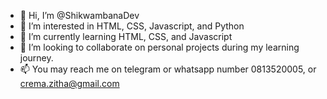 - 👋 Hi, I’m @ShikwambanaDev
- 👀 I’m interested in HTML, CSS, Javascript, and Python
- 🌱 I’m currently learning HTML, CSS, and Javascript
- 💞️ I’m looking to collaborate on personal projects during my learning journey.
- 📫 You may reach me on telegram or whatsapp number 0813520005, or crema.zitha@gmail.com

<!---
ShikwambanaDev/ShikwambanaDev is a ✨ special ✨ repository because its `README.md` (this file) appears on your GitHub profile.
You can click the Preview link to take a look at your changes.
--->
